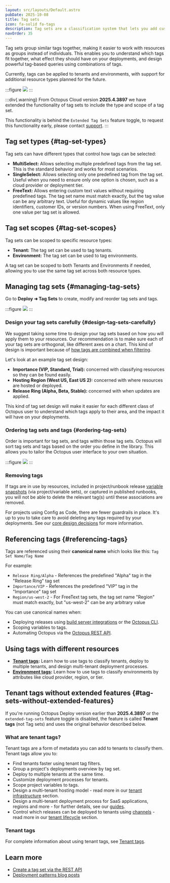 ```yaml
---
layout: src/layouts/Default.astro
pubDate: 2025-10-08
title: Tag sets
icon: fa-solid fa-tags
description: Tag sets are a classification system that lets you add custom metadata to resources in Octopus Deploy.
navOrder: 35
---
```


Tag sets group similar tags together, making it easier to work with resources as groups instead of individuals. This enables you to understand which tags fit together, what effect they should have on your deployments, and design powerful tag-based queries using combinations of tags.

Currently, tags can be applied to tenants and environments, with support for additional resource types planned for the future.

:::figure
![](/docs/img/tenants/images/tag-sets.png)
:::

:::div{.warning}
From Octopus Cloud version **2025.4.3897** we have extended the functionality of tag sets to include the type and scope of a tag set.

This functionality is behind the `Extended Tag Sets` feature toggle, to request this functionality early, please contact [support](https://octopus.com/support).
:::

## Tag set types {#tag-set-types}

Tag sets can have different types that control how tags can be selected:

- **MultiSelect:** Allows selecting multiple predefined tags from the tag set. This is the standard behavior and works for most scenarios.
- **SingleSelect:** Allows selecting only one predefined tag from the tag set. Useful when you need to ensure only one option is chosen, such as a cloud provider or deployment tier.
- **FreeText:** Allows entering custom text values without requiring predefined tags. The tag set name must match exactly, but the tag value can be any arbitrary text. Useful for dynamic values like region identifiers, customer IDs, or version numbers. When using FreeText, only one value per tag set is allowed.

## Tag set scopes {#tag-set-scopes}

Tag sets can be scoped to specific resource types:

- **Tenant:** The tag set can be used to tag tenants.
- **Environment:** The tag set can be used to tag environments.

A tag set can be scoped to both Tenants and Environments if needed, allowing you to use the same tag set across both resource types.

## Managing tag sets {#managing-tag-sets}

Go to **Deploy ➜ Tag Sets** to create, modify and reorder tag sets and tags.

:::figure
![](/docs/img/tenants/images/tenant-importance.png)
:::

### Design your tag sets carefully {#design-tag-sets-carefully}

We suggest taking some time to design your tag sets based on how you will apply them to your resources. Our recommendation is to make sure each of your tag sets are orthogonal, like different axes on a chart. This kind of design is important because of [how tags are combined when filtering](/docs/tenants/tenant-tags#tag-based-filters).

Let's look at an example tag set design:

- **Importance (VIP, Standard, Trial):** concerned with classifying resources so they can be found easily.
- **Hosting Region (West US, East US 2):** concerned with where resources are hosted or deployed.
- **Release Ring (Alpha, Beta, Stable):** concerned with when updates are applied.

This kind of tag set design will make it easier for each different class of Octopus user to understand which tags apply to their area, and the impact it will have on your deployments.

### Ordering tag sets and tags {#ordering-tag-sets}

Order is important for tag sets, and tags within those tag sets. Octopus will sort tag sets and tags based on the order you define in the library. This allows you to tailor the Octopus user interface to your own situation.

:::figure
![](/docs/img/tenants/images/tag-set-order.png)
:::

### Removing tags

If tags are in use by resources, included in project/runbook release [variable snapshots](/docs/releases#variable-snapshot) (via project/variable sets), or captured in published runbooks, you will not be able to delete the relevant tag(s) until these associations are removed.

For projects using Config as Code, there are fewer guardrails in place. It's up to you to take care to avoid deleting any tags required by your deployments. See our [core design decisions](/docs/projects/version-control/unsupported-config-as-code-scenarios#core-design-decision) for more information.

## Referencing tags {#referencing-tags}

Tags are referenced using their **canonical name** which looks like this: `Tag Set Name/Tag Name`

For example:
- `Release Ring/Alpha` - References the predefined "Alpha" tag in the "Release Ring" tag set
- `Importance/VIP` - References the predefined "VIP" tag in the "Importance" tag set
- `Region/us-west-2` - For FreeText tag sets, the tag set name "Region" must match exactly, but "us-west-2" can be any arbitrary value

You can use canonical names when:

- Deploying releases using [build server integrations](/docs/octopus-rest-api/) or the [Octopus CLI](/docs/octopus-rest-api/octopus-cli/).
- Scoping variables to tags.
- Automating Octopus via the [Octopus REST API](/docs/octopus-rest-api).

## Using tags with different resources

- **[Tenant tags](/docs/tenants/tenant-tags):** Learn how to use tags to classify tenants, deploy to multiple tenants, and design multi-tenant deployment processes.
- **[Environment tags](/docs/infrastructure/environments#environment-tags):** Learn how to use tags to classify environments by attributes like cloud provider, region, or tier.

## Tenant tags without extended features {#tag-sets-without-extended-features}

If you're running Octopus Deploy version earlier than **2025.4.3897** or the `extended-tag-sets` feature toggle is disabled, the feature is called **Tenant tags** (not Tag sets) and uses the original behavior described below.

### What are tenant tags?

Tenant tags are a form of metadata you can add to tenants to classify them. Tenant tags allow you to:

- Find tenants faster using tenant tag filters.
- Group a project's deployments overview by tag set.
- Deploy to multiple tenants at the same time.
- Customize deployment processes for tenants.
- Scope project variables to tags.
- Design a multi-tenant hosting model - read more in our [tenant infrastructure](/docs/tenants/tenant-infrastructure) section.
- Design a multi-tenant deployment process for SaaS applications, regions and more - for further details, see our [guides](/docs/tenants/guides/#guides).
- Control which releases can be deployed to tenants using [channels](/docs/releases/channels/) - read more in our [tenant lifecycle](/docs/tenants/tenant-lifecycles) section.

### Tenant tags

For complete information about using tenant tags, see [Tenant tags](/docs/tenants/tenant-tags).

## Learn more

- [Create a tag set via the REST API](/docs/octopus-rest-api/examples/tagsets/create-tagset)
- [Deployment patterns blog posts](https://octopus.com/blog/tag/Deployment%20Patterns)
